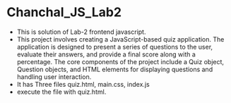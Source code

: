# Chanchal_JS_Lab2
* This is solution of Lab-2 frontend javascript.
* This project involves creating a JavaScript-based quiz application. The application is designed to present a series of questions to the user, evaluate their answers, and 
  provide a final score along with a percentage. The core components of the project include a Quiz object, Question objects, and HTML elements for displaying questions and 
  handling user interaction.
* It has Three files quiz.html, main.css, index.js
* execute the file with quiz.html.
